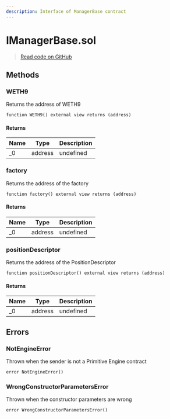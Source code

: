```yaml
---
description: Interface of ManagerBase contract
---
```


# IManagerBase.sol

> [Read code on GitHub](https://github.com/pareto-xyz/pareto-theta-vault-v1/blob/main/contractsefi/rmm-manager/contracts/interfaces/IManagerBase.sol)

## Methods

### WETH9

Returns the address of WETH9

```solidity title="Solidity"
function WETH9() external view returns (address)
```

#### Returns

| Name | Type    | Description |
| ---- | ------- | ----------- |
| \_0  | address | undefined   |

### factory

Returns the address of the factory

```solidity title="Solidity"
function factory() external view returns (address)
```

#### Returns

| Name | Type    | Description |
| ---- | ------- | ----------- |
| \_0  | address | undefined   |

### positionDescriptor

Returns the address of the PositionDescriptor

```solidity title="Solidity"
function positionDescriptor() external view returns (address)
```

#### Returns

| Name | Type    | Description |
| ---- | ------- | ----------- |
| \_0  | address | undefined   |

## Errors

### NotEngineError

Thrown when the sender is not a Primitive Engine contract

```solidity title="Solidity"
error NotEngineError()
```

### WrongConstructorParametersError

Thrown when the constructor parameters are wrong

```solidity title="Solidity"
error WrongConstructorParametersError()
```
